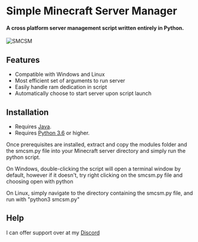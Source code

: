 # Simple Minecraft Server Manager
 #### A cross platform server management script written entirely in Python.
 
 ![SMCSM](https://cdn.discordapp.com/attachments/584258352859709450/732019809541292112/a5b301f0e1a2ce8289bd08fd45209ac5.png)
 
## Features
* Compatible with Windows and Linux
* Most efficient set of arguments to run server
* Easily handle ram dedication in script
* Automatically choose to start server upon script launch

## Installation
* Requires [Java](https://www.java.com/en/download/).
* Requires [Python 3.6](https://www.python.org/downloads/) or higher.

Once prerequisites are installed, extract and copy the modules folder and the smcsm.py file into your Minecraft server 
directory and simply run the python script.

On Windows, double-clicking the script will open a terminal window by default,
however if it doesn't, try right clicking on the smcsm.py file and choosing open
with python

On Linux, simply navigate to the directory containing the smcsm.py file, and run with
"python3 smcsm.py"

## Help
I can offer support over at my [Discord](https://discord.gg/cuRC9pN)
